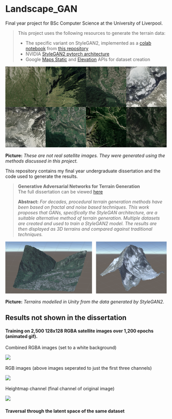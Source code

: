# Landscape_GAN
Final year project for BSc Computer Science at the University of Liverpool.

> This project uses the following resources to generate the terrain data:
> - The specific variant on StyleGAN2, implemented as a [colab notebook](https://github.com/eps696/stylegan2ada/blob/master/StyleGAN2a_colab.ipynb) from [this repository](https://github.com/eps696/stylegan2ada)
> - NVIDIA [StyleGAN2 pytorch architecture](https://github.com/NVlabs/stylegan2-ada-pytorch)
> - Google [Maps Static](https://developers.google.com/maps/documentation/maps-static/overview) and [Elevation](https://developers.google.com/maps/documentation/elevation/start) APIs for dataset creation

![Generated sat images](./readmeImages/512generated.png)

**Picture:** *These are not real satellite images. They were generated using the methods discussed in this project.*

This repository contains my final year undergraduate dissertation and the code used to generate the results.

> **Generative Adversarial Networks for Terrain Generation**<br>
> The full dissertation can be viewed [here](https://drive.google.com/file/d/16sgsRHorQmk6zuQylsT1Qiitose17SVA/view?usp=sharing)
>
> **Abstract:** *For decades, procedural terrain generation methods have been based on fractal and noise based techniques. This work proposes that GANs, specifically the StyleGAN architecture, are a suitable alternative method of terrain generation. Multiple datasets are created and used to train a StyleGAN2 model. The results are then displayed as 3D terrains and compared against traditional techniques.*

![Generated unity models](./readmeImages/512Unity.png)

**Picture:** *Terrains modelled in Unity from the data generated by StyleGAN2.*

## Results not shown in the dissertation

#### Training on 2,500 128x128 RGBA satellite images over 1,200 epochs (animated gif).
Combined RGBA images (set to a white background)

![](readmeImages/comboSmall.gif)

RGB images (above images seperated to just the first three channels)

![](readmeImages/imagesSmall.gif)

Heightmap channel (final channel of original image)

![](readmeImages/heightSmall.gif)

#### Traversal through the latent space of the same dataset
